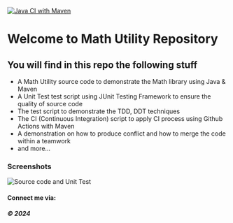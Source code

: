 [![Java CI with Maven](https://github.com/nnh53/math-util-1805/actions/workflows/maven.yml/badge.svg)](https://github.com/nnh53/math-util-1805/actions/workflows/maven.yml)
# Welcome to Math Utility Repository

## You will find in this repo the following stuff

* A Math Utility source code to demonstrate the Math library using Java & Maven
* A Unit Test test script using JUnit Testing Framework to ensure the quality of source code
* The test script to demonstrate the TDD, DDT techniques
* The CI (Continuous Integration) script to apply CI process using Github Actions with Maven
* A demonstration on how to produce conflict and how to merge the code within a teamwork
* and more...

### Screenshots
![Source code and Unit Test](https://github.com/nnh53/math-util-1805/assets/113448161/0b290c70-8649-4cca-81e5-efdcb64667e8)



#### Connect me via: 

##### &#169; 2024 
